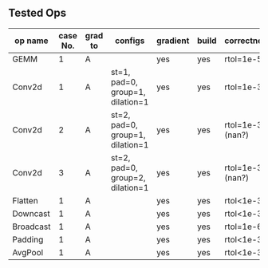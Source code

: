 ## Tested Ops

| op name | case No. | grad to | configs | gradient | build | correctness |
| --- | --- | --- | --- | --- | --- | --- |
| GEMM | 1 | A | | yes | yes | rtol=1e-5 |
| Conv2d | 1 | A | st=1, pad=0, group=1, dilation=1 | yes | yes | rtol=1e-3 |
| Conv2d | 2 | A | st=2, pad=0, group=1, dilation=1 | yes | yes | rtol=1e-3 (nan?)|
| Conv2d | 3 | A | st=2, pad=0, group=2, dilation=1 | yes | yes | rtol=1e-3 (nan?)|
| Flatten | 1 | A | | yes | yes | rtol<1e-30 |
| Downcast | 1 | A | | yes | yes | rtol<1e-30 |
| Broadcast | 1 | A | | yes | yes | rtol=1e-6 |
| Padding | 1 | A | | yes | yes | rtol<1e-30 |
| AvgPool | 1 | A | | yes | yes | rtol<1e-30 |
